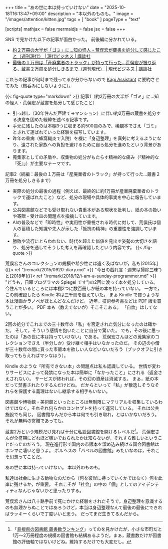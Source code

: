 +++
title = "あの世に本は持っていけない"
date =  "2025-10-18T16:13:47+09:00"
description = "本以外のものも。"
image = "/images/attention/kitten.jpg"
tags = [ "book" ]
pageType = "text"

[scripts]
  mathjax = false
  mermaidjs = false
  jsx = false
+++

SNS で見かけた以下の記事が面白かった。
前後編に分かれている。

- [約２万冊の大半が「ゴミ」に…知の怪人・荒俣宏が蔵書を処分して感じたこと（週刊現代） | 現代ビジネス | 講談社](https://gendai.media/articles/-/158888)
- [最後の１万冊は「産廃業者のトラック」が持って行った…荒俣宏が振り返る、蔵書２万冊を処分しきるまで（週刊現代） | 現代ビジネス | 講談社](https://gendai.media/articles/-/158887)

これらの記事が何時まで残ってるか分からないので [Kagi Assistant][Assistant] に要約させてみた（鵜呑みにしないように）。

{{< fig-quote type="markdown" >}}
記事1（約2万冊の大半が「ゴミ」に…知の怪人・荒俣宏が蔵書を処分して感じたこと）

- 引っ越し（30年住んだ戸建て→マンション）に伴い約2万冊の蔵書を処分する決意を固めた経緯を述べる記事です。
- 手元に残したのは本棚3つに収まる約500冊のみで、稀覯本でさえ「ゴミ」とされて運ばれていった経験を描写しています。  
- 昨年の重病（蜂窩織炎で入院）を機に「身辺整理」を真剣に考えるようになり、遺された家族への負担を避けるために自ら処分を進めたという背景があります。  
- 蒐集家としての矛盾や、収集物の処分がもたらす精神的な痛み（「精神的な『死』」）が主要なテーマです。

記事2（続編：最後の１万冊は「産廃業者のトラック」が持って行った…蔵書２万冊を処分しきるまで）

- 実際の処分の最後の過程（例えば、最終的に約1万冊が産業廃棄業者のトラックで運ばれたこと）など、処分の現場や具体的事実を中心に報告しています。  
- 公共図書館などでも受け取れない貴重本がある現状を批判し、紙の本の扱いや寄贈・受け皿の問題点を指摘しています。  
- AIの普及などで「即時性」や実用性が重視される時代に対して、荒俣氏は個人の蓄積した知識や先人が示した「抵抗の精神」の重要性を強調しています。  
- 勝敗や流行にとらわれない、時代を超えた価値を見出す姿勢の大切さを語り、処分を通してそうした考えを再確認したという内容です。
{{< /fig-quote >}}

荒俣宏さんのコレクションの規模や希少性には遠く及ばないが，私も[2015年]({{< ref "/remark/2015/0920-diary.md" >}} "今日の戯れ言：週末は掃除三昧")と[2018年]({{< ref "/remark/2018/12/i-am-a-sunday-programmer.md" >}} "どうも，日曜プログラマの Spiegel です")の2回に渡って本を処分している。
今住んでいるところには本棚2つに数百冊しか紙の本を持っていない。
一方で，この前確認したら Kindle 本は三千冊を超えていた。
まぁ Kindle で買うような本は漫画かラノベがほとんどなんだけど。
近年，技術参考書などは PDF 版を買うことが多い。
PDF 本も（数えてないが）そこそこある。
「自炊」はしてない。

2回の処分でこれまでの三十数年の「私」を否定された気分になったのは確かだ。
そして，そういう感情を抱いたことに自分で驚いた。
でも，その後に思ったのは「あの世に本は持っていけない」である。
荒俣宏さんほどの蒐集家のコレクションでさえ（半分しか）受け継ぐ相手はいなかったのだ。
その辺の小僧が三十数年の間に買った市販本を欲しい人などいないだろう（ブックオフに引き取ってもらえればマシなほう）。

Kindle のような「所有できない本」の問題点は私も認識している。
世情が変わりサービスによって発禁になった本は簡単に「なかったこと」にされる（返金さえされない）。
サービスが終われば，その幻の資産は消滅する。
まぁ，紙の本だって焚書されたりするんだけどね。
だからといって「私」が散逸しそうなそれらを保護する義理はないし継承する相手もいない。

図書館や博物館・美術館といったところは無制限にマテリアルを収集しているわけではなく，それぞれ何らかのコンセプトを持って運営している。
それは公共施設でも同じ。
図書館なんだから本は何でも引き取れ，とはいかないだろう。
それが無料の寄贈であっても。

蔵書2万という規模だけ見れば十分に私設図書館を開けるレベルだ[^l1]。
荒俣宏さんが全盛期にどれほど稼いでおられたかは知らないが，それすら難しいということだったのだろう。
現在進行形で国内の市販本を溜め込み続ける国会図書館はホンマに凄いと思うよ。
ボルヘスの「バベルの図書館」みたいなのは，それこそ幻想ってことだ。

[^l1]: 「[島根県の図書館 蔵書数ランキング](http://www.tosyokan-navi.com/list_p_z/shimane/all.html "島根県の図書館 蔵書数ランキング(25件)")」ってのを見かけたが，小さな市町だと1万〜2万冊程度の規模の図書館も結構あるようだ。まぁ，蔵書数だけが図書館の評価軸ではないけどね。維持するだけでも大変だし。

あの世に本は持っていけない。
本以外のものも。

私達は社会に生きる動物なのだから（何を彼岸に持っていくかではなく）何を此岸に残せるか，が重要。
それこそが「社会」の中の「個」としてのアイデンティティなんじゃないかと思ったりする。

荒俣宏さんは八十路手前で死にかけた経験をされたそうで，身辺整理を意識するのも無理からぬことではあろうけど，本当は身辺整理なんて最後の最後にできればラッキーくらいで丁度いいと思う。
だってまだ生きてるんだから。

[Assistant]: https://kagi.com/assistant "The Assistant"
